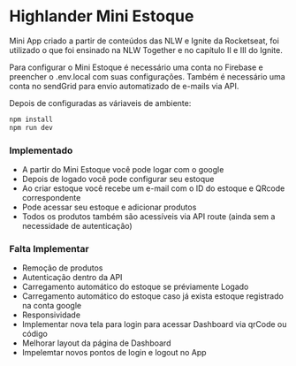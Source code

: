# Highlander Mini Estoque

Mini App criado a partir de conteúdos das NLW e Ignite da Rocketseat, foi utilizado o que foi ensinado na NLW Together e no capítulo II e III do Ignite.


Para configurar o Mini Estoque é necessário uma conta no Firebase e preencher o .env.local com suas configurações.
Também é necessário uma conta no sendGrid para envio automatizado de e-mails via API.

Depois de configuradas as váriaveis de ambiente: 

```bash
npm install
npm run dev
```

### Implementado

- A partir do Mini Estoque você pode logar com o google
- Depois de logado você pode configurar seu estoque 
- Ao criar estoque você recebe um e-mail com o ID do estoque e QRcode correspondente
- Pode acessar seu estoque e adicionar produtos
- Todos os produtos também são acessíveis via API route (ainda sem a necessidade de autenticação)

### Falta Implementar

- Remoção de produtos
- Autenticação dentro da API
- Carregamento automático do estoque se préviamente Logado
- Carregamento automático do estoque caso já exista estoque registrado na conta google
- Responsividade
- Implementar nova tela para login para acessar Dashboard via qrCode ou código
- Melhorar layout da página de Dashboard 
- Impelemtar novos pontos de login e logout no App

